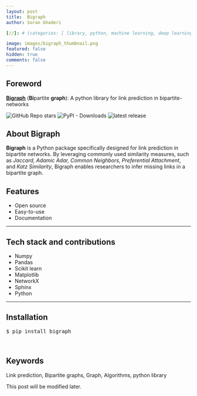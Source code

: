 ```yaml
---
layout: post
title:  Bigraph
author: Soran Ghaderi

[//]: # (categories: [ library, python, machine learning, deep learning, transformers ])

image: images/bigraph_thumbnail.png
featured: false
hidden: true
comments: false
---
```



## Foreword
<b><a target="_blank" href="https://github.com/bi-graph/bigraph">Bigraph</a></b> (<b>Bi</b>partite <b>graph</b>): A python library for link prediction in bipartite-networks</b> <br>

<img alt="GitHub Repo stars" src="https://img.shields.io/github/stars/bi-graph/bigraph?style=social">
<img alt="PyPI - Downloads" src="https://img.shields.io/pypi/dm/bigraph">
<img src="https://img.shields.io/pypi/v/bigraph.svg" alt="latest release" />

[//]: # (Glad to introduce my personal blog. Possibly, I will share what I read daily about deep learning, robotics, neuroscience, mathematics etc.)

## About Bigraph
<p><b>Bigraph</b> is a Python package specifically designed for link prediction in bipartite networks. By leveraging commonly 
used similarity measures, such as <i>Jaccard, Adamic Adar, Common Neighbors, Preferential Attachment</i>, and <i>Katz Similarity</i>, 
Bigraph enables researchers to infer missing links in a bipartite graph.</p>



## Features

<ul>
    <li>Open source</li>
    <li>Easy-to-use</li>
    <li>Documentation</li>
</ul>

-------------

## Tech stack and contributions

<ul>
    <li>Numpy</li>
    <li>Pandas</li>
    <li>Scikit learn</li>
    <li>Matplotlib</li>
    <li>NetworkX</li>
    <li>Sphinx</li>
    <li>Python</li>

</ul>

-------------


## Installation
<pre>$ pip install bigraph</pre>

<br> 

## Keywords
Link prediction, Bipartite graphs, Graph, Algorithms, python library

[//]: # (I am holding a B.Eng. in computer eng. since 2018 and trying to learn new stuff in the mentioned areas whenever I have free time.)
[//]: # (During the past few years I've been working on different projects both in the industry and opensource.<br>)

[//]: # (<div>)

[//]: # (Some libraries and applications I've been involved in are as follows:)

[//]: # (<h4>Machine learning libraries</h4>)

[//]: # (<ul>)

[//]: # (<li><b>Emgraph</b>: A Python toolkit for knowledge graph embedding.)

[//]: # (<p>It helps the researchers to develop, evaluate, and benchmark their works easily. Currently, there are already a number of models implemented and more will be introduced shortly.)

[//]: # (At this time we're trying to optimize the underlying layers as well as simplifying the APIs even more.</p>)

[//]: # (</li>)

[//]: # (<li><b>Bigraph</b>: Bipartite-network link prediction in Python.</li>)

[//]: # (</ul>)

[//]: # ()
[//]: # (<h4>Applications</h4>)

[//]: # (<ul>)

[//]: # (<li><b>TASE: Telegram Audio Search Engine</b>: A lightning fast audio full-text search engine on top of Telegram</li>)

[//]: # (</ul>)

[//]: # (</div>)

<span class="spoiler">This post will be modified later.</span>
